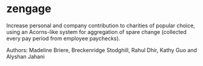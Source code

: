 # zengage
Increase personal and company contribution to charities of popular choice, using an Acorns-like system for aggregation of spare change (collected every pay period from employee paychecks).

Authors: Madeline Briere, Breckenridge Stodghill, Rahul Dhir, Kathy Guo and Alyshan Jahani
